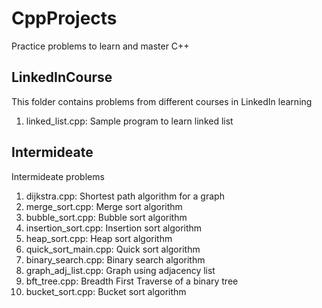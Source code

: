 # CppProjects
Practice problems to learn and master C++

## LinkedInCourse
This folder contains problems from different courses in LinkedIn learning
1. linked_list.cpp: Sample program to learn linked list

## Intermideate
Intermideate problems
1. dijkstra.cpp: Shortest path algorithm for a graph
2. merge_sort.cpp: Merge sort algorithm
3. bubble_sort.cpp: Bubble sort algorithm
4. insertion_sort.cpp: Insertion sort algorithm
5. heap_sort.cpp: Heap sort algorithm
6. quick_sort_main.cpp: Quick sort algorithm
7. binary_search.cpp: Binary search algorithm
8. graph_adj_list.cpp: Graph using adjacency list
9. bft_tree.cpp: Breadth First Traverse of a binary tree
10. bucket_sort.cpp: Bucket sort algorithm